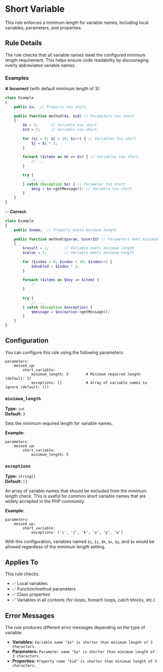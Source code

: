 # Short Variable

This rule enforces a minimum length for variable names, including local variables, parameters, and properties.

## Rule Details

The rule checks that all variable names meet the configured minimum length requirement. This helps ensure code readability by discouraging overly abbreviated variable names.

### Examples

❌ **Incorrect** (with default minimum length of 3):

```php
class Example
{
    public $x;  // Property too short
    
    public function method($a, $id) // Parameters too short  
    {
        $b = 1;      // Variable too short
        $cd = 2;     // Variable too short
        
        for ($i = 0; $i < 10; $i++) { // Variables too short
            $j = $i * 2;
        }
        
        foreach ($items as $k => $v) { // Variables too short
            // ...
        }
        
        try {
            // ...
        } catch (Exception $e) { // Parameter too short
            $msg = $e->getMessage(); // Variable too short
        }
    }
}
```

✅ **Correct**:

```php
class Example
{
    public $name;  // Property meets minimum length
    
    public function method($param, $userId) // Parameters meet minimum length
    {
        $result = 1;       // Variable meets minimum length
        $value = 2;        // Variable meets minimum length
        
        for ($index = 0; $index < 10; $index++) {
            $doubled = $index * 2;
        }
        
        foreach ($items as $key => $item) {
            // ...
        }
        
        try {
            // ...
        } catch (Exception $exception) {
            $message = $exception->getMessage();
        }
    }
}
```

## Configuration

You can configure this rule using the following parameters:

```neon
parameters:
    messed_up:
        short_variable:
            minimum_length: 3        # Minimum required length (default: 3)
            exceptions: []           # Array of variable names to ignore (default: [])
```

### `minimum_length`

**Type:** `int`  
**Default:** `3`

Sets the minimum required length for variable names.

**Example:**
```neon
parameters:
    messed_up:
        short_variable:
            minimum_length: 5
```

### `exceptions`

**Type:** `string[]`  
**Default:** `[]`

An array of variable names that should be excluded from the minimum length check. This is useful for common short variable names that are widely accepted in the PHP community.

**Example:**
```neon
parameters:
    messed_up:
        short_variable:
            exceptions: ['i', 'j', 'k', 'x', 'y', 'e']
```

With this configuration, variables named `$i`, `$j`, `$k`, `$x`, `$y`, and `$e` would be allowed regardless of the minimum length setting.

## Applies To

This rule checks:
- ✅ Local variables
- ✅ Function/method parameters
- ✅ Class properties
- ✅ Variables in all contexts (for loops, foreach loops, catch blocks, etc.)

## Error Messages

The rule produces different error messages depending on the type of variable:

- **Variables:** `Variable name "$x" is shorter than minimum length of 3 characters.`
- **Parameters:** `Parameter name "$a" is shorter than minimum length of 3 characters.`
- **Properties:** `Property name "$id" is shorter than minimum length of 3 characters.`
